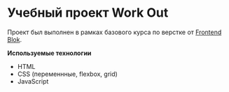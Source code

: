 # Учебный проект Work Out
Проект был выполнен в рамках базового курса по верстке от [Frontend Blok](https://frontendblok.com/).

**Используемые технологии**
- HTML
- CSS (переменнные, flexbox, grid)
- JavaScript
